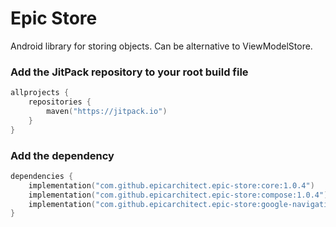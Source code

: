 # Epic Store
Android library for storing objects. Can be alternative to ViewModelStore.

### Add the JitPack repository to your root build file

```Kotlin
allprojects {
    repositories {
        maven("https://jitpack.io")
    }
}
```

### Add the dependency

```Kotlin
dependencies {
    implementation("com.github.epicarchitect.epic-store:core:1.0.4")
    implementation("com.github.epicarchitect.epic-store:compose:1.0.4") // contains core api
    implementation("com.github.epicarchitect.epic-store:google-navigation-compose:1.0.4") // contains core, compose and google navigation api
}
```
